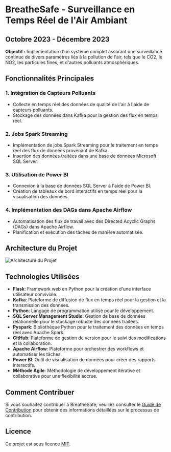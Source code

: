 # BreatheSafe - Surveillance en Temps Réel de l'Air Ambiant

## Octobre 2023 - Décembre 2023

**Objectif :** Implémentation d'un système complet assurant une surveillance continue de divers paramètres liés à la pollution de l'air, tels que le CO2, le NO2, les particules fines, et d'autres polluants atmosphériques.

## Fonctionnalités Principales

### 1. Intégration de Capteurs Polluants
- Collecte en temps réel des données de qualité de l'air à l'aide de capteurs polluants.
- Stockage des données dans Kafka pour la gestion des flux en temps réel.

### 2. Jobs Spark Streaming
- Implémentation de jobs Spark Streaming pour le traitement en temps réel des flux de données provenant de Kafka.
- Insertion des données traitées dans une base de données Microsoft SQL Server.

### 3. Utilisation de Power BI
- Connexion à la base de données SQL Server à l'aide de Power BI.
- Création de tableaux de bord interactifs en temps réel pour la visualisation des données.

### 4. Implémentation des DAGs dans Apache Airflow
- Automatisation des flux de travail avec des Directed Acyclic Graphs (DAGs) dans Apache Airflow.
- Planification et exécution des tâches de manière automatisée.

## Architecture du Projet

![Architecture du Projet](SurelArchitecture.png)

## Technologies Utilisées
- **Flask**: Framework web en Python pour la création d'une interface utilisateur conviviale.
- **Kafka**: Plateforme de diffusion de flux en temps réel pour la gestion et la transmission des données.
- **Python**: Langage de programmation utilisé pour le développement.
- **SQL Server Management Studio**: Gestion de base de données relationnelle pour le stockage robuste des données traitées.
- **Pyspark**: Bibliothèque Python pour le traitement des données en temps réel avec Apache Spark.
- **GitHub**: Plateforme de gestion de version pour le suivi des modifications et la collaboration.
- **Apache Airflow**: Plateforme pour orchestrer des workflows et automatiser les tâches.
- **Power BI**: Outil de visualisation de données pour créer des rapports interactifs.
- **Méthode Agile**: Méthodologie de développement itérative et collaborative pour une flexibilité accrue.

## Comment Contribuer

Si vous souhaitez contribuer à BreatheSafe, veuillez consulter le [Guide de Contribution](CONTRIBUTING.md) pour obtenir des informations détaillées sur le processus de contribution.

## Licence

Ce projet est sous licence [MIT](LICENSE).